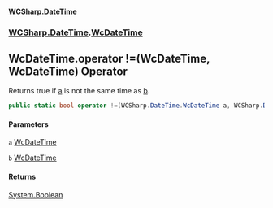 #### [WCSharp\.DateTime](README.md 'README')
### [WCSharp\.DateTime](WCSharp.DateTime.md 'WCSharp\.DateTime').[WcDateTime](WCSharp.DateTime.WcDateTime.md 'WCSharp\.DateTime\.WcDateTime')

## WcDateTime\.operator \!=\(WcDateTime, WcDateTime\) Operator

Returns true if [a](WCSharp.DateTime.WcDateTime.op_Inequality(WCSharp.DateTime.WcDateTime,WCSharp.DateTime.WcDateTime).md#WCSharp.DateTime.WcDateTime.op_Inequality(WCSharp.DateTime.WcDateTime,WCSharp.DateTime.WcDateTime).a 'WCSharp\.DateTime\.WcDateTime\.op\_Inequality\(WCSharp\.DateTime\.WcDateTime, WCSharp\.DateTime\.WcDateTime\)\.a') is not the same time as [b](WCSharp.DateTime.WcDateTime.op_Inequality(WCSharp.DateTime.WcDateTime,WCSharp.DateTime.WcDateTime).md#WCSharp.DateTime.WcDateTime.op_Inequality(WCSharp.DateTime.WcDateTime,WCSharp.DateTime.WcDateTime).b 'WCSharp\.DateTime\.WcDateTime\.op\_Inequality\(WCSharp\.DateTime\.WcDateTime, WCSharp\.DateTime\.WcDateTime\)\.b')\.

```csharp
public static bool operator !=(WCSharp.DateTime.WcDateTime a, WCSharp.DateTime.WcDateTime b);
```
#### Parameters

<a name='WCSharp.DateTime.WcDateTime.op_Inequality(WCSharp.DateTime.WcDateTime,WCSharp.DateTime.WcDateTime).a'></a>

`a` [WcDateTime](WCSharp.DateTime.WcDateTime.md 'WCSharp\.DateTime\.WcDateTime')

<a name='WCSharp.DateTime.WcDateTime.op_Inequality(WCSharp.DateTime.WcDateTime,WCSharp.DateTime.WcDateTime).b'></a>

`b` [WcDateTime](WCSharp.DateTime.WcDateTime.md 'WCSharp\.DateTime\.WcDateTime')

#### Returns
[System\.Boolean](https://learn.microsoft.com/en-us/dotnet/api/system.boolean 'System\.Boolean')